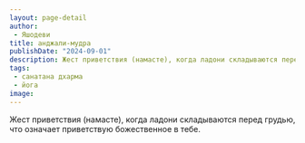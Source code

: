 ```yaml
---
layout: page-detail
author:
 - Яшодеви
title: анджали-мудра
publishDate: "2024-09-01"
description: Жест приветствия (намасте), когда ладони складываются перед грудью, что означает приветствую божественное в тебе.
tags:
 - санатана дхарма
 - йога
image: 
---
```


Жест приветствия (намасте), когда ладони складываются перед грудью, что означает приветствую божественное в тебе.

